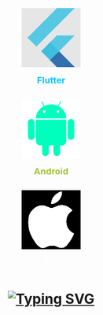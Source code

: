 <!-- Banner: Logolar alt alta, karanlık tema uyumlu ve büyük -->
<div align="center" style="line-height: 2;">
  <!-- Flutter -->
  <div style="margin-bottom: 20px;">
    <img src="https://raw.githubusercontent.com/devicons/devicon/master/icons/flutter/flutter-original.svg" height="120" alt="Flutter Logo" style="filter: brightness(1.2) invert(0.1);" /><br>
    <span style="color:#00C4FF; font-weight:bold; font-size:18px;">Flutter</span>
  </div>

  <!-- Android -->
  <div style="margin-bottom: 20px;">
    <img src="https://raw.githubusercontent.com/devicons/devicon/master/icons/android/android-original.svg" height="120" alt="Android Logo" style="filter: brightness(1.1) saturate(1.5) hue-rotate(80deg);" /><br>
    <span style="color:#A4C639; font-weight:bold; font-size:18px;">Android</span>
  </div>

  <!-- Apple -->
  <div style="margin-bottom: 20px;">
    <img src="https://raw.githubusercontent.com/devicons/devicon/master/icons/apple/apple-original.svg" height="120" alt="Apple Logo" style="filter: brightness(10) invert(1);" /><br>
    <span style="color:#FFFFFF; font-weight:bold; font-size:18px;">iOS</span>
  </div>
</div>

<!-- Animasyonlu yazılar alt alta -->
<h1 align="center">
  <a href="https://git.io/typing-svg">
    <img src="https://readme-typing-svg.herokuapp.com?font=Fira+Code&size=28&pause=500&color=00C4FF,FF6EC7,7CFC00&center=true&vCenter=true&width=650&lines=Hi,+I'm+Muhammed+Emin+Alan+(wonzy);Flutter+Developer+🚀;Cross+Platform+App+Builder+🌍" alt="Typing SVG" />
  </a>
</h1>
